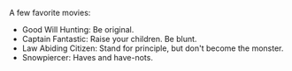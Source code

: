 <link href="../css/styles.css" rel="stylesheet" />

A few favorite movies:

- Good Will Hunting: Be original.
- Captain Fantastic: Raise your children. Be blunt.
- Law Abiding Citizen: Stand for principle, but don't become the monster.
- Snowpiercer: Haves and have-nots.
